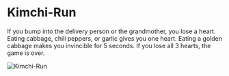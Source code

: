 # Kimchi-Run
If you bump into the delivery person or the grandmother, you lose a heart. Eating cabbage, chili peppers, or garlic gives you one heart. Eating a golden cabbage makes you invincible for 5 seconds. If you lose all 3 hearts, the game is over.

![Kimchi-Run](C:\Users\HanWool\Desktop\Unity\01_Kimchi-Run\README_FILES\Kimchi-Run.png)
